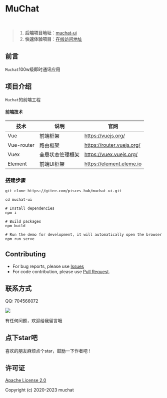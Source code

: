 # MuChat


<br/>

> 1. **后端项目地址**：[muchat-ui](https://gitee.com/pisces-hub/muchat)
> 2. **快速体验项目**：[在线访问地址](http://43.138.164.74)


## 前言

`Muchat`100w级即时通讯应用


## 项目介绍

`Muchat`的前端工程


#### 前端技术

| 技术       | 说明                  | 官网                                   |
| ---------- | --------------------- | -------------------------------------- |
| Vue        | 前端框架              | https://vuejs.org/                     |
| Vue-router | 路由框架              | https://router.vuejs.org/              |
| Vuex       | 全局状态管理框架      | https://vuex.vuejs.org/                |
| Element    | 前端UI框架            | https://element.eleme.io               |



### 搭建步骤

```shell
git clone https://gitee.com/pisces-hub/muchat-ui.git

cd muchat-ui

# Install dependencies
npm i

# Build packages
npm build

# Run the demo for development, it will automatically open the browser
npm run serve
```


## Contributing

- For bug reports, please use [Issues](https://gitee.com/pisces-hub/muchat-ui/issues)
- For code contribution, please use [Pull Request](https://gitee.com/pisces-hub/muchat-ui/pulls).

## 联系方式

QQ: 704566072

![](./docs/images/vx-xiaochangbai.jpg)

有任何问题，欢迎给我留言哦


## 点下star吧
喜欢的朋友麻烦点个star，鼓励一下作者吧！
## 许可证

[Apache License 2.0](https://github.com/pisces-hub/muchat/blob/develop/LICENSE)

Copyright (c) 2020-2023 muchat
